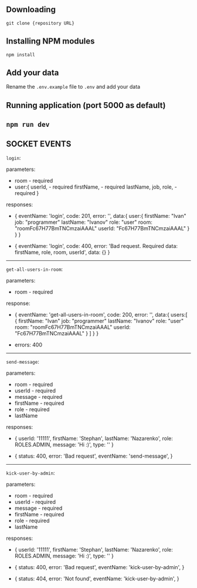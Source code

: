 ## Downloading

`git clone {repository URL}`

## Installing NPM modules

`npm install`

## Add your data

Rename the `.env.example` file to `.env` and add your data

## Running application (port 5000 as default)

## `npm run dev`

## SOCKET EVENTS

`login`:

parameters:

- room - required
- user:{
  userId, - required
  firstName, - required
  lastName,
  job,
  role, - required
  }

responses:

- {
  eventName: 'login',
  code: 201,
  error: '',
  data:{
  user:{
  firstName: "Ivan"
  job: "programmer"
  lastName: "Ivanov"
  role: "user"
  room: "roomFc67H77BmTNCmzaiAAAL"
  userId: "Fc67H77BmTNCmzaiAAAL"
  }
  }
  }

- {
  eventName: 'login',
  code: 400,
  error: 'Bad request. Required data: firstName, role, room, userId',
  data: {}
  }

---

`get-all-users-in-room`:

parameters:

- room - required

response:

- {
  eventName: 'get-all-users-in-room',
  code: 200,
  error: '',
  data:{
  users:[
  {
  firstName: "Ivan"
  job: "programmer"
  lastName: "Ivanov"
  role: "user"
  room: "roomFc67H77BmTNCmzaiAAAL"
  userId: "Fc67H77BmTNCmzaiAAAL"
  }
  ]
  }
  }

- errors: 400

---

`send-message`:

parameters:

- room - required
- userId - required
- message - required
- firstName - required
- role - required
- lastName

responses:

- {
  userId: '11111',
  firstName: 'Stephan',
  lastName: 'Nazarenko',
  role: ROLES.ADMIN,
  message: 'Hi :)',
  type: ''
  }

- {
  status: 400,
  error: 'Bad request',
  eventName: 'send-message',
  }

---

`kick-user-by-admin`:

parameters:

- room - required
- userId - required
- message - required
- firstName - required
- role - required
- lastName

responses:

- {
  userId: '11111',
  firstName: 'Stephan',
  lastName: 'Nazarenko',
  role: ROLES.ADMIN,
  message: 'Hi :)',
  type: ''
  }

- {
  status: 400,
  error: 'Bad request',
  eventName: 'kick-user-by-admin',
  }

- {
  status: 404,
  error: 'Not found',
  eventName: 'kick-user-by-admin',
  }
